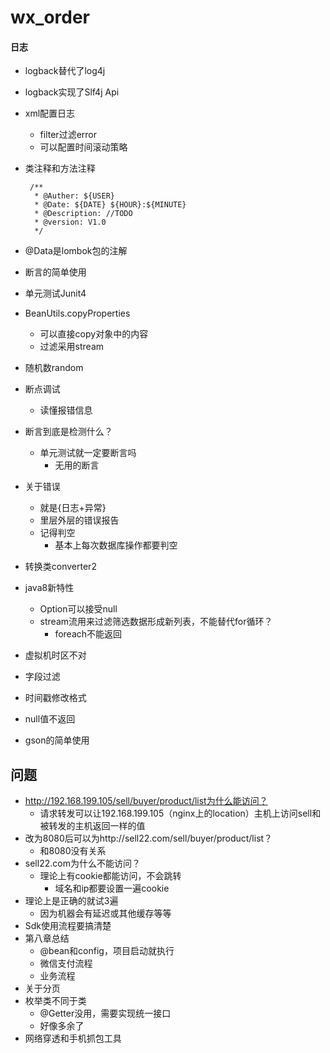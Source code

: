# wx_order
#### 日志
 * logback替代了log4j
 * logback实现了Slf4j Api
 * xml配置日志
    * filter过滤error
    * 可以配置时间滚动策略   
 * 类注释和方法注释
    
        /**
         * @Auther: ${USER}
         * @Date: ${DATE} ${HOUR}:${MINUTE}
         * @Description: //TODO
         * @version: V1.0 
         */
 * @Data是lombok包的注解
 * 断言的简单使用
 * 单元测试Junit4
 * BeanUtils.copyProperties
    * 可以直接copy对象中的内容
    * 过滤采用stream
 * 随机数random
 * 断点调试
    * 读懂报错信息
 * 断言到底是检测什么？
    * 单元测试就一定要断言吗
        * 无用的断言    
 * 关于错误
    * 就是{日志+异常}
    * 里层外层的错误报告
    * 记得判空
        * 基本上每次数据库操作都要判空
 * 转换类converter2  
 * java8新特性
    * Option可以接受null
    * stream流用来过滤筛选数据形成新列表，不能替代for循环？
        * foreach不能返回 
 * 虚拟机时区不对
 * 字段过滤
 * 时间戳修改格式
 * null值不返回
 * gson的简单使用
## 问题 
 * http://192.168.199.105/sell/buyer/product/list为什么能访问？
    * 请求转发可以让192.168.199.105（nginx上的location）主机上访问sell和被转发的主机返回一样的值
 * 改为8080后可以为http://sell22.com/sell/buyer/product/list？
    * 和8080没有关系
 * sell22.com为什么不能访问？
    * 理论上有cookie都能访问，不会跳转
        * 域名和ip都要设置一遍cookie
 * 理论上是正确的就试3遍
    * 因为机器会有延迟或其他缓存等等
 * Sdk使用流程要搞清楚
 * 第八章总结
    * @bean和config，项目启动就执行
    * 微信支付流程
    * 业务流程
 * 关于分页   
 * 枚举类不同于类
    * @Getter没用，需要实现统一接口
    * 好像多余了
 * 网络穿透和手机抓包工具
    